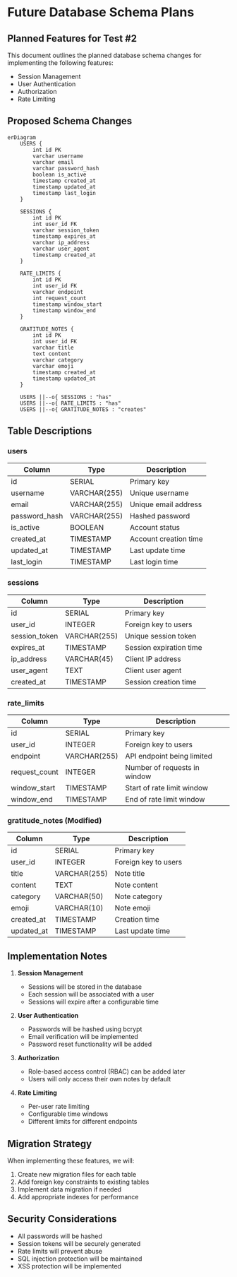 # Future Database Schema Plans

## Planned Features for Test #2

This document outlines the planned database schema changes for implementing the following features:
- Session Management
- User Authentication
- Authorization
- Rate Limiting

## Proposed Schema Changes

```mermaid
erDiagram
    USERS {
        int id PK
        varchar username
        varchar email
        varchar password_hash
        boolean is_active
        timestamp created_at
        timestamp updated_at
        timestamp last_login
    }

    SESSIONS {
        int id PK
        int user_id FK
        varchar session_token
        timestamp expires_at
        varchar ip_address
        varchar user_agent
        timestamp created_at
    }

    RATE_LIMITS {
        int id PK
        int user_id FK
        varchar endpoint
        int request_count
        timestamp window_start
        timestamp window_end
    }

    GRATITUDE_NOTES {
        int id PK
        int user_id FK
        varchar title
        text content
        varchar category
        varchar emoji
        timestamp created_at
        timestamp updated_at
    }

    USERS ||--o{ SESSIONS : "has"
    USERS ||--o{ RATE_LIMITS : "has"
    USERS ||--o{ GRATITUDE_NOTES : "creates"
```

## Table Descriptions

### users
| Column | Type | Description |
|--------|------|-------------|
| id | SERIAL | Primary key |
| username | VARCHAR(255) | Unique username |
| email | VARCHAR(255) | Unique email address |
| password_hash | VARCHAR(255) | Hashed password |
| is_active | BOOLEAN | Account status |
| created_at | TIMESTAMP | Account creation time |
| updated_at | TIMESTAMP | Last update time |
| last_login | TIMESTAMP | Last login time |

### sessions
| Column | Type | Description |
|--------|------|-------------|
| id | SERIAL | Primary key |
| user_id | INTEGER | Foreign key to users |
| session_token | VARCHAR(255) | Unique session token |
| expires_at | TIMESTAMP | Session expiration time |
| ip_address | VARCHAR(45) | Client IP address |
| user_agent | TEXT | Client user agent |
| created_at | TIMESTAMP | Session creation time |

### rate_limits
| Column | Type | Description |
|--------|------|-------------|
| id | SERIAL | Primary key |
| user_id | INTEGER | Foreign key to users |
| endpoint | VARCHAR(255) | API endpoint being limited |
| request_count | INTEGER | Number of requests in window |
| window_start | TIMESTAMP | Start of rate limit window |
| window_end | TIMESTAMP | End of rate limit window |

### gratitude_notes (Modified)
| Column | Type | Description |
|--------|------|-------------|
| id | SERIAL | Primary key |
| user_id | INTEGER | Foreign key to users |
| title | VARCHAR(255) | Note title |
| content | TEXT | Note content |
| category | VARCHAR(50) | Note category |
| emoji | VARCHAR(10) | Note emoji |
| created_at | TIMESTAMP | Creation time |
| updated_at | TIMESTAMP | Last update time |

## Implementation Notes

1. **Session Management**
   - Sessions will be stored in the database
   - Each session will be associated with a user
   - Sessions will expire after a configurable time

2. **User Authentication**
   - Passwords will be hashed using bcrypt
   - Email verification will be implemented
   - Password reset functionality will be added

3. **Authorization**
   - Role-based access control (RBAC) can be added later
   - Users will only access their own notes by default

4. **Rate Limiting**
   - Per-user rate limiting
   - Configurable time windows
   - Different limits for different endpoints

## Migration Strategy

When implementing these features, we will:
1. Create new migration files for each table
2. Add foreign key constraints to existing tables
3. Implement data migration if needed
4. Add appropriate indexes for performance

## Security Considerations

- All passwords will be hashed
- Session tokens will be securely generated
- Rate limits will prevent abuse
- SQL injection protection will be maintained
- XSS protection will be implemented 